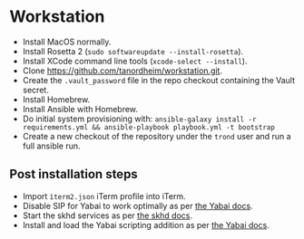 # Workstation

- Install MacOS normally.
- Install Rosetta 2 (`sudo softwareupdate --install-rosetta`).
- Install XCode command line tools (`xcode-select --install`).
- Clone https://github.com/tanordheim/workstation.git.
- Create the `.vault_password` file in the repo checkout containing the Vault secret.
- Install Homebrew.
- Install Ansible with Homebrew.
- Do initial system provisioning with: `ansible-galaxy install -r requirements.yml && ansible-playbook playbook.yml -t bootstrap`
- Create a new checkout of the repository under the `trond` user and run a full ansible run.

## Post installation steps

- Import `ìterm2.json` iTerm profile into iTerm.
- Disable SIP for Yabai to work optimally as per [the Yabai docs](https://github.com/koekeishiya/yabai/wiki/Disabling-System-Integrity-Protection).
- Start the skhd services as per [the skhd docs](https://github.com/koekeishiya/skhd).
- Install and load the Yabai scripting addition as per [the Yabai docs](https://github.com/koekeishiya/yabai/wiki/Installing-yabai-(latest-release)).
